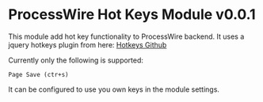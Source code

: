# ProcessWire Hot Keys Module v0.0.1

This module add hot key functionality to ProcessWire backend.
It uses a jquery hotkeys plugin from here: [Hotkeys Github](https://github.com/jeresig/jquery.hotkeys)

Currently only the following is supported:

	Page Save (ctr+s)

It can be configured to use you own keys in the module settings.